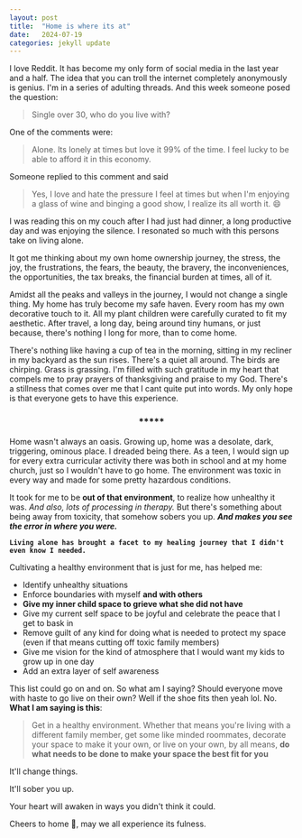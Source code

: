 ```yaml
---
layout: post
title:  "Home is where its at"
date:   2024-07-19
categories: jekyll update
--- 
```




I love Reddit. It has become my only form of social media in the last year and a half. The idea that you can troll the internet completely anonymously is genius. I'm in a series of adulting threads. And this week someone posed the question: 

>Single over 30, who do you live with?

One of the comments were:

>Alone. Its lonely at times but love it 99% of the time. I feel lucky to be able to afford it in this economy.

Someone replied to this comment and said

> Yes, I love and hate the pressure I feel at times but when I'm enjoying a glass of wine and binging a good show, I realize its all worth it. :smile:

I was reading this on my couch after I had just had dinner, a long productive day and was enjoying the silence. I resonated so much with this persons take on living alone.

 It got me thinking about my own home ownership journey, the stress, the joy, the frustrations, the fears, the beauty, the bravery, the inconveniences, the opportunities, the tax breaks, the financial burden at times, all of it. 
 
 Amidst all the peaks and valleys in the journey, I would not change a single thing. My home has truly become my safe haven. Every room has my own decorative touch to it. All my plant children were carefully curated to fit my aesthetic. After travel, a long day, being around tiny humans, or just because, there's nothing I long for more, than to come home. 

 There's nothing like having a cup of tea in the morning, sitting in my recliner in my backyard as the sun rises. There's a quiet all around. The birds are chirping. Grass is grassing. I'm filled with such gratitude in my heart that compels me to pray prayers of thanksgiving and praise to my God. There's a stillness that comes over me that I cant quite put into words. My only hope is that everyone gets to have this experience. 


<h3 style="display: flex; justify-content: center;">*****</h3>

 Home wasn't always an oasis. Growing up, home was a desolate, dark, triggering, ominous place. I dreaded being there. As a teen, I would sign up for every extra curricular activity there was both in school and at my home church, just so I wouldn't have to go home. The environment was toxic in every way and made for some pretty hazardous conditions. 

 It took for me to be **out of that environment**, to realize how unhealthy it was. *And also, lots of processing in therapy.* But there's something about being away from toxicity, that somehow sobers you up. ***And makes you see the error in where you were.*** 

**`Living alone has brought a facet to my healing journey that I didn't even know I needed.`**

Cultivating a healthy environment that is just for me, has helped me:

- Identify unhealthy situations
- Enforce boundaries with myself **and with others**
- **Give my inner child space to grieve what she did not have**
- Give my current self space to be joyful and celebrate the peace that I get to bask in
- Remove guilt of any kind for doing what is needed to protect my space (even if that means cutting off toxic family members)
- Give me vision for the kind of atmosphere that I would want my kids to grow up in one day
- Add an extra layer of self awareness 

This list could go on and on. So what am I saying? Should everyone move with haste to go live on their own? Well if the shoe fits then yeah lol. No. **What I am saying is this**:

> Get in a healthy environment. Whether that means you're living with a different family member, get some like minded roommates, decorate your space to make it your own, or live on your own, by all means, **do what needs to be done to make your space the best fit for you**

It'll change things. 

It'll sober you up. 

Your heart will awaken in ways you didn't think it could.

Cheers to home :wine_glass:, may we all experience its fulness.  